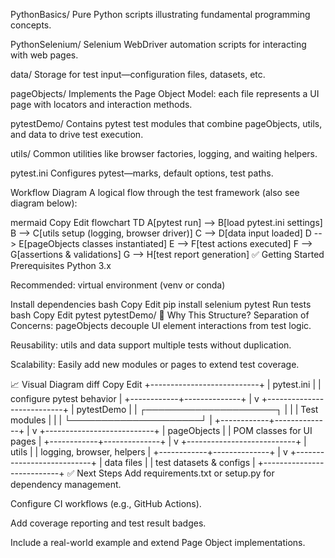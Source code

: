 PythonBasics/
Pure Python scripts illustrating fundamental programming concepts.

PythonSelenium/
Selenium WebDriver automation scripts for interacting with web pages.

data/
Storage for test input—configuration files, datasets, etc.

pageObjects/
Implements the Page Object Model: each file represents a UI page with locators and interaction methods.

pytestDemo/
Contains pytest test modules that combine pageObjects, utils, and data to drive test execution.

utils/
Common utilities like browser factories, logging, and waiting helpers.

pytest.ini
Configures pytest—marks, default options, test paths.

Workflow Diagram
A logical flow through the test framework (also see diagram below):

mermaid
Copy
Edit
flowchart TD
    A[pytest run] --> B[load pytest.ini settings]
    B --> C[utils setup (logging, browser driver)]
    C --> D[data input loaded]
    D --> E[pageObjects classes instantiated]
    E --> F[test actions executed]
    F --> G[assertions & validations]
    G --> H[test report generation]
✅ Getting Started
Prerequisites
Python 3.x

Recommended: virtual environment (venv or conda)

Install dependencies
bash
Copy
Edit
pip install selenium pytest
Run tests
bash
Copy
Edit
pytest pytestDemo/
🧠 Why This Structure?
Separation of Concerns: pageObjects decouple UI element interactions from test logic.

Reusability: utils and data support multiple tests without duplication.

Scalability: Easily add new modules or pages to extend test coverage.

📈 Visual Diagram
diff
Copy
Edit
+---------------------------+
|         pytest.ini        |
| configure pytest behavior |
+------------+--------------+
             |
             v
+---------------------------+
|         pytestDemo        |
|  ┌─────────────────────┐  |
|  | Test modules         |  |
|  └─────────────────────┘  |
+------------+--------------+
             |
             v
+---------------------------+
|       pageObjects         |
| POM classes for UI pages  |
+------------+--------------+
             |
             v
+---------------------------+
|         utils             |
| logging, browser, helpers |
+------------+--------------+
             |
             v
+---------------------------+
|       data files          |
| test datasets & configs   |
+---------------------------+
✅ Next Steps
Add requirements.txt or setup.py for dependency management.

Configure CI workflows (e.g., GitHub Actions).

Add coverage reporting and test result badges.

Include a real-world example and extend Page Object implementations.
